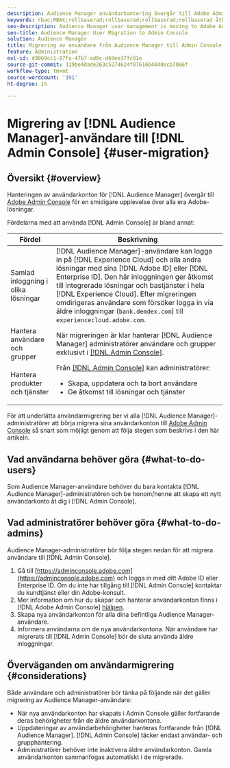 ```yaml
---
description: Audience Manager användarhantering övergår till Adobe Admin Console. I den här artikeln beskrivs vad du behöver göra för att förbereda för användarmigrering och vad som ska ändras när migreringen är klar.
keywords: rbac;RBAC;rollbaserad;rollbaserad;rollbaserad;rollbaserad åtkomstkontroll
seo-description: Audience Manager user management is moving to Adobe Admin Console. This article explains what you need to do to prepare for user migration, and what will change once the migration is complete.
seo-title: Audience Manager User Migration to Admin Console
solution: Audience Manager
title: Migrering av användare från Audience Manager till Admin Console
feature: Administration
exl-id: d9069cc1-87fa-47b7-ad0c-d69ee37fc91e
source-git-commit: 319be4dade263c5274624f07616b404decb7066f
workflow-type: tm+mt
source-wordcount: '391'
ht-degree: 1%

---
```


# Migrering av [!DNL Audience Manager]-användare till [!DNL Admin Console] {#user-migration}

## Översikt {#overview}

Hanteringen av användarkonton för [!DNL Audience Manager] övergår till [Adobe Admin Console](https://helpx.adobe.com/se/enterprise/using/admin-console.html) för en smidigare upplevelse över alla era Adobe-lösningar.

Fördelarna med att använda [!DNL Admin Console] är bland annat:

| Fördel | Beskrivning |
|---|---|
| Samlad inloggning i olika lösningar | [!DNL Audience Manager]-användare kan logga in på [!DNL Experience Cloud] och alla andra lösningar med sina [!DNL Adobe ID] eller [!DNL Enterprise ID]. Den här inloggningen ger åtkomst till integrerade lösningar och bastjänster i hela [!DNL Experience Cloud]. Efter migreringen omdirigeras användare som försöker logga in via äldre inloggningar (`bank.demdex.com`) till `experiencecloud.adobe.com`. |
| Hantera användare och grupper | När migreringen är klar hanterar [!DNL Audience Manager] administratörer användare och grupper exklusivt i [[!DNL Admin Console]](https://adminconsole.adobe.com/enterprise/). |
| Hantera produkter och tjänster | Från [[!DNL Admin Console]](https://adminconsole.adobe.com/enterprise/) kan administratörer: <ul><li>Skapa, uppdatera och ta bort användare</li><li>Ge åtkomst till lösningar och tjänster</li></ul> |

För att underlätta användarmigrering ber vi alla [!DNL Audience Manager]-administratörer att börja migrera sina användarkonton till [Adobe Admin Console](https://helpx.adobe.com/se/enterprise/using/admin-console.html) så snart som möjligt genom att följa stegen som beskrivs i den här artikeln.

## Vad användarna behöver göra {#what-to-do-users}

Som Audience Manager-användare behöver du bara kontakta [!DNL Audience Manager]-administratören och be honom/henne att skapa ett nytt användarkonto åt dig i [!DNL Admin Console].

## Vad administratörer behöver göra {#what-to-do-admins}

Audience Manager-administratörer bör följa stegen nedan för att migrera användare till [!DNL Admin Console].

1. Gå till [https://adminconsole.adobe.com](https://adminconsole.adobe.com) och logga in med ditt Adobe ID eller Enterprise ID. Om du inte har tillgång till [!DNL Admin Console] kontaktar du kundtjänst eller din Adobe-konsult.
2. Mer information om hur du skapar och hanterar användarkonton finns i [!DNL Adobe Admin Console] [hjälpen](https://helpx.adobe.com/se/enterprise/admin-guide.html/enterprise/using/users.ug.html).
3. Skapa nya användarkonton för alla dina befintliga Audience Manager-användare.
4. Informera användarna om de nya användarkontona. När användare har migrerats till [!DNL Admin Console] bör de sluta använda äldre inloggningar.

## Överväganden om användarmigrering {#considerations}

Både användare och administratörer bör tänka på följande när det gäller migrering av Audience Manager-användare:

* När nya användarkonton har skapats i Admin Console gäller fortfarande deras behörigheter från de äldre användarkontona.
* Uppdateringar av användarbehörigheter hanteras fortfarande från [!DNL Audience Manager]. [!DNL Admin Console] täcker endast användar- och grupphantering.
* Administratörer behöver inte inaktivera äldre användarkonton. Gamla användarkonton sammanfogas automatiskt i de migrerade.
